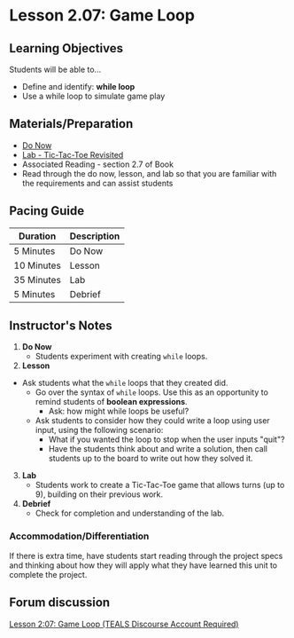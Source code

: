 # Lesson 2.07: Game Loop

## Learning Objectives
Students will be able to... 
* Define and identify: **while loop**
* Use a while loop to simulate game play

## Materials/Preparation
* [Do Now]
* [Lab - Tic-Tac-Toe Revisited]
* Associated Reading - section 2.7 of Book
* Read through the do now, lesson, and lab so that you are familiar with the requirements and can assist students

## Pacing Guide
| **Duration**   | **Description** |
| ---------- | ----------- |
| 5 Minutes  | Do Now      |
| 10 Minutes | Lesson      |
| 35 Minutes | Lab         |
| 5 Minutes | Debrief  |

## Instructor's Notes
1. **Do Now**
    * Students experiment with creating `while` loops.
2. **Lesson**
  * Ask students what the `while` loops that they created did. 
    * Go over the syntax of `while` loops. Use this as an opportunity to remind students of **boolean expressions**.
        * Ask: how might while loops be useful?
    * Ask students to consider how they could write a loop using user input, using the following scenario:
        * What if you wanted the loop to stop when the user inputs "quit"? 
        * Have the students think about and write a solution, then call students up to the board to write out how they solved it.
3. **Lab**
    * Students work to create a Tic-Tac-Toe game that allows turns (up to 9), building on their previous work.
4. **Debrief**
    * Check for completion and understanding of the lab. 
### Accommodation/Differentiation

If there is extra time, have students start reading through the project specs and thinking about how they will apply what they have learned this unit to complete the project.

## Forum discussion
[Lesson 2:07: Game Loop (TEALS Discourse Account Required)](https://forums.tealsk12.org/c/2nd-semester-unit-2/lesson-2-07-game-loop)
  
[Do Now]:do_now.md
[Lab - Tic-Tac-Toe Revisited]:lab.md
